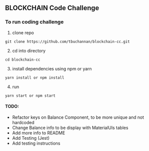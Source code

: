 ## BLOCKCHAIN Code Challenge

### To run coding challenge

1. clone repo   
```
git clone https://github.com/tbuchannan/blockchain-cc.git
```

2. cd into directory   
```
cd blockchain-cc
```

3. install dependencies using npm or yarn   
```
yarn install or npm install
```

4. run
```
yarn start or npm start
```

#### TODO:
* Refactor keys on Balance Component, to be more unique and not hardcoded
* Change Balance info to be display with MaterialUIs tables
* Add more info to README
* Add Testing (Jest)
* Add testing instructions
